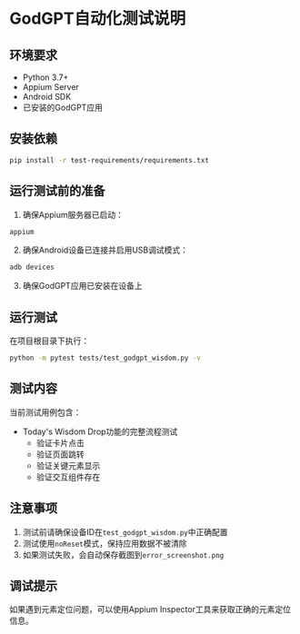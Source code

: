 # GodGPT自动化测试说明

## 环境要求

- Python 3.7+
- Appium Server
- Android SDK
- 已安装的GodGPT应用

## 安装依赖

```bash
pip install -r test-requirements/requirements.txt
```

## 运行测试前的准备

1. 确保Appium服务器已启动：
```bash
appium
```

2. 确保Android设备已连接并启用USB调试模式：
```bash
adb devices
```

3. 确保GodGPT应用已安装在设备上

## 运行测试

在项目根目录下执行：
```bash
python -m pytest tests/test_godgpt_wisdom.py -v
```

## 测试内容

当前测试用例包含：
- Today's Wisdom Drop功能的完整流程测试
  - 验证卡片点击
  - 验证页面跳转
  - 验证关键元素显示
  - 验证交互组件存在

## 注意事项

1. 测试前请确保设备ID在`test_godgpt_wisdom.py`中正确配置
2. 测试使用`noReset`模式，保持应用数据不被清除
3. 如果测试失败，会自动保存截图到`error_screenshot.png`

## 调试提示

如果遇到元素定位问题，可以使用Appium Inspector工具来获取正确的元素定位信息。 